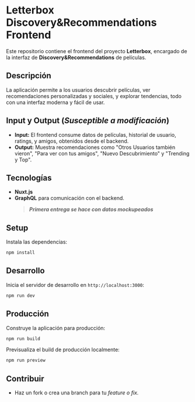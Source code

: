 # Letterbox Discovery&Recommendations Frontend

Este repositorio contiene el frontend del proyecto **Letterbox**, encargado de la interfaz de **Discovery&Recommendations** de películas.

## Descripción

La aplicación permite a los usuarios descubrir películas, ver recomendaciones personalizadas y sociales, y explorar tendencias, todo con una interfaz moderna y fácil de usar.

## Input y Output (*Susceptible a modificación*)

- **Input:** El frontend consume datos de películas, historial de usuario, ratings, y amigos, obtenidos desde el backend.
- **Output:** Muestra recomendaciones como "Otros Usuarios también vieron", "Para ver con tus amigos", "Nuevo Descubrimiento" y "Trending y Top".

## Tecnologías

- **Nuxt.js**
- **GraphQL** para comunicación con el backend.
  > _**Primera entrega se hace con datos mockupeados**_

## Setup

Instala las dependencias:

```bash
npm install
```

## Desarrollo

Inicia el servidor de desarrollo en `http://localhost:3000`:

```bash
npm run dev
```

## Producción

Construye la aplicación 
para producción:

```bash
npm run build
```

Previsualiza el build de producción localmente:

```bash
npm run preview
```

## Contribuir

- Haz un fork o crea una branch para tu _feature o fix._